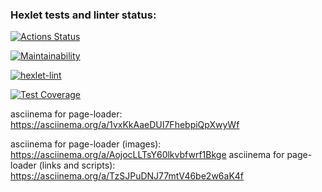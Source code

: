 ### Hexlet tests and linter status:
[![Actions Status](https://github.com/AlexanderIzmailov/python-project-lvl3/workflows/hexlet-check/badge.svg)](https://github.com/AlexanderIzmailov/python-project-lvl3/actions)

[![Maintainability](https://api.codeclimate.com/v1/badges/48c7ffe7587040a49b16/maintainability)](https://codeclimate.com/github/AlexanderIzmailov/python-project-lvl3/maintainability)

[![hexlet-lint](https://github.com/AlexanderIzmailov/python-project-lvl3/workflows/hexlet-lint/badge.svg)](https://github.com/AlexanderIzmailov/python-project-lvl3/actions/workflows/hexlet-lint.yml)

[![Test Coverage](https://api.codeclimate.com/v1/badges/48c7ffe7587040a49b16/test_coverage)](https://codeclimate.com/github/AlexanderIzmailov/python-project-lvl3/test_coverage)

asciinema for page-loader: https://asciinema.org/a/1vxKkAaeDUI7FhebpiQpXwyWf

asciinema for page-loader (images): https://asciinema.org/a/AojocLLTsY60lkvbfwrf1Bkge
asciinema for page-loader (links and scripts): https://asciinema.org/a/TzSJPuDNJ77mtV46be2w6aK4f